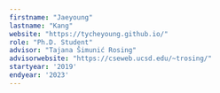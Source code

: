```yaml
---
firstname: "Jaeyoung"
lastname: "Kang"
website: "https://tycheyoung.github.io/"
role: "Ph.D. Student"
advisor: "Tajana Šimunić Rosing"
advisorwebsite: "https://cseweb.ucsd.edu/~trosing/"
startyear: '2019'
endyear: '2023'
---
```

